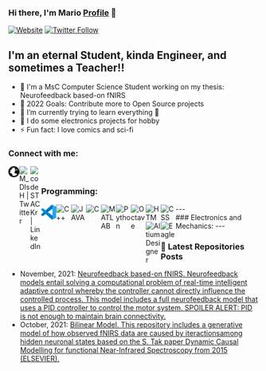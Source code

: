 ### Hi there, I'm Mario [Profile][website] 👋

[![Website](https://img.shields.io/website?label=marsh-up.github.io/CV&style=for-the-badge&url=https%3A%2F%2Fmarsh-up.github.io/CV)](https://marsh-up.github.io/CV/)
[![Twitter Follow](https://img.shields.io/twitter/follow/M_DlsH?color=1DA1F2&logo=twitter&style=for-the-badge)](https://twitter.com/intent/follow?original_referer=https%3A%2F%2Fgithub.com%2FM_DlsH&screen_name=M_DlsH)

## I'm an eternal Student, kinda Engineer, and sometimes a Teacher!!

- 🔭 I'm a MsC Computer Science Student working on my thesis: Neurofeedback based-on fNIRS
- 🥅 2022 Goals: Contribute more to Open Source projects
- 🌱 I’m currently trying to learn everything 🤣
- 🔋 I do some electronics projects for hobby
- ⚡ Fun fact: I love comics and sci-fi


### Connect with me:

[<img align="left" alt="codeSTACKr.com" width="22px" src="https://raw.githubusercontent.com/iconic/open-iconic/master/svg/globe.svg" />][Website] 
[<img align="left" alt="M_DlsH | Twitter" width="22px" src="https://cdn.jsdelivr.net/npm/simple-icons@v3/icons/twitter.svg" />][twitter]
[<img align="left" alt="codeSTACKr | LinkedIn" width="22px" src="https://cdn.jsdelivr.net/npm/simple-icons@v3/icons/linkedin.svg" />][linkedin]
<br/>

### Programming:

<img align="left" alt="Visual Studio Code" width="30px" src="https://raw.githubusercontent.com/github/explore/80688e429a7d4ef2fca1e82350fe8e3517d3494d/topics/visual-studio-code/visual-studio-code.png"/> 
<img align="left" alt="C++" width="30px" src="https://upload.wikimedia.org/wikipedia/commons/thumb/1/18/ISO_C%2B%2B_Logo.svg/306px-ISO_C%2B%2B_Logo.svg.png"/> 
<img align="left" alt="JAVA" width="30px" src="https://cdn-icons-png.flaticon.com/512/226/226777.png"/>
<img align="left" alt="C" width="30px" src="https://toppng.com/uploads/preview/c-programming-icon-c-programming-language-logo-11562945679duaxtn3yq0.png"/>   
<img align="left" alt="MATLAB" width="30px" src="https://upload.wikimedia.org/wikipedia/commons/thumb/2/21/Matlab_Logo.png/667px-Matlab_Logo.png"/>   
<img align="left" alt="Python" width="30px" src="https://upload.wikimedia.org/wikipedia/commons/thumb/0/0a/Python.svg/768px-Python.svg.png"/> 
<img align="left" alt="Octave" width="30px" src="https://upload.wikimedia.org/wikipedia/commons/thumb/6/6a/Gnu-octave-logo.svg/768px-Gnu-octave-logo.svg.png"/>
<img align="left" alt="HTM" width="30px" src="https://www.freeiconspng.com/thumbs/html5-icon/html5-icon-1.png"/>
<img align="left" alt="CSS" width="30px" src="https://toppng.com/uploads/preview/html-css-js-icons-11563328364gmstz4ubs9.png"/>
---
<br/>
### Electronics and Mechanics:
<img align="left" alt="AltiumDesigner" width="30px" src="https://downloadly.net/wp-content/uploads/2020/03/Altium-Designer.png"/>
<img align="left" alt="Eagle" width="30px" src="https://yt3.ggpht.com/ytc/AKedOLRs6t9k8adI1DVVHWAI9vMY2DW8PvseQHIU51GoRg=s900-c-k-c0x00ffffff-no-rj"/>
---
<br/>

### 📕 Latest Repositories Posts

<!-- BLOG-POST-LIST:START -->
- November, 2021: [Neurofeedback based-on fNIRS. Neurofeedback models entail solving a computational problem of real-time intelligent adaptive control whereby the controller cannot directly influence the controlled process. This model includes a full neurofeedback model that uses a PID controller to control the motor system. SPOILER ALERT: PID is not enough to maintain brain connectivity.](https://github.com/MarSH-Up/2021_Neurofeedback)
- October, 2021: [Bilinear Model. This repository includes a generative model of how observed fNIRS data are caused by iteractionsamong hidden neuronal states based on the S. Tak paper Dynamic Causal Modelling for functional Near-Infrared Spectroscopy from 2015 (ELSEVIER).](https://github.com/MarSH-Up/2021_BilinearModel_fNIRS)
<!-- BLOG-POST-LIST:END -->

</details>

[website]: https://marsh-up.github.io/CV/
[twitter]: https://twitter.com/M_DlsH
[linkedin]: https://www.linkedin.com/in/mario-de-los-santos-8b8696178/
